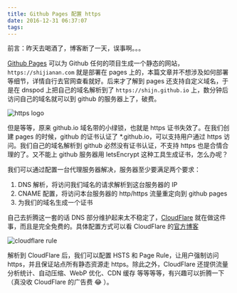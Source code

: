 ```yaml
---
title: Github Pages 配置 https
date: 2016-12-31 06:37:07
tags:
---
```


前言：昨天去喝酒了，博客断了一天，误事啊。。。

[Github Pages](https://pages.github.com/) 可以为 Github 任何的项目生成一个静态的网站，`https://shijianan.com` 就是部署在 pages 上的，本篇文章并不想涉及如何部署等细节，详情自行去官网查看就好。后来才了解到 pages 还支持自定义域名，于是在 dnspod 上把自己的域名解析到了 `https://shijn.github.io` 上，数分钟后访问自己的域名就可以到 github 的服务器上了，破费。

![https logo](https://oiw32lugp.qnssl.com/2016-12-30-%E5%B1%8F%E5%B9%95%E5%BF%AB%E7%85%A7%202016-12-31%20%E4%B8%8A%E5%8D%887.29.03.png)

但是等等，原来 github.io 域名带的小绿锁，也就是 https 证书失效了。在我们创建 pages 的时候，github 的证书认证了 \*.github.io，可以支持用户通过 https 访问。我们自己的域名解析到 github 必然没有证书认证，不支持 https 也是合情合理的了。又不能上 github 服务器用 letsEncrypt 这种工具生成证书，怎么办呢？

我们可以通过配置一台代理服务器解决，服务器至少要满足两个要求：

1. DNS 解析，将访问我们域名的请求解析到这台服务器的 IP
2. CNAME 配置，将访问本台服务器的 http/https 流量重定向到 github pages
3. 为我们的域名生成一个证书

自己去折腾这一套的话 DNS 部分维护起来太不稳定了，[CloudFlare](https://www.cloudflare.com) 就在做这件事，而且是完全免费的。具体配置方式可以看 CloudFlare 的[官方博客](https://blog.cloudflare.com/secure-and-fast-github-pages-with-cloudflare/)

![cloudflare rule](https://oiw32lugp.qnssl.com/2016-12-30-%E5%B1%8F%E5%B9%95%E5%BF%AB%E7%85%A7%202016-12-31%20%E4%B8%8A%E5%8D%887.34.46.png)

解析到 CloudFlare 后，我们可以配置 HSTS 和 Page Rule，让用户强制访问 https，并且保证站点所有静态资源走 https。除此之外，CloudFlare 还提供流量分析统计、自动压缩、WebP 优化、CDN 缓存 等等等等，有兴趣可以折腾一下（真没收 CloudFlare 的广告费 😂  ）。





